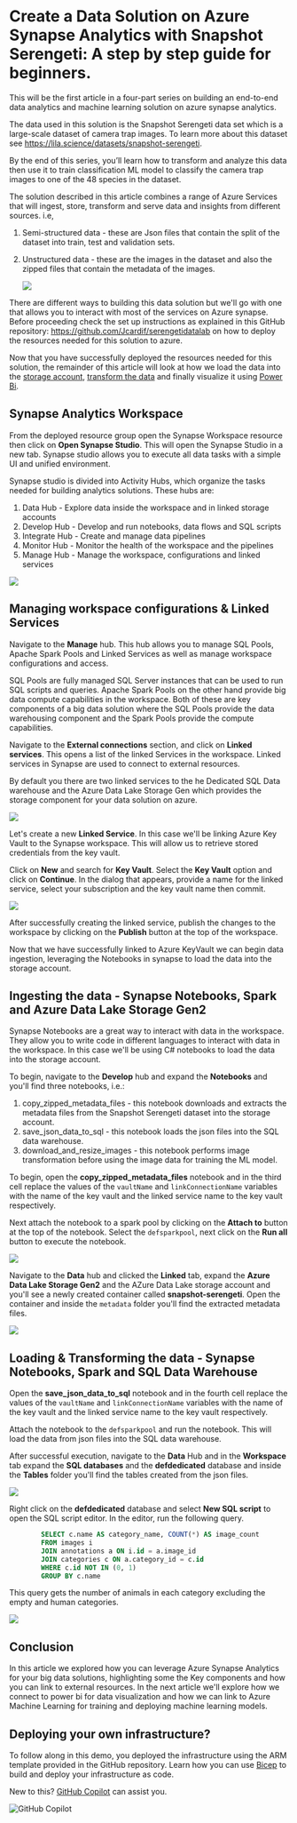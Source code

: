 # Create a Data Solution on Azure Synapse Analytics with Snapshot Serengeti: A step by step guide for beginners. 

This will be the first article in a four-part series on building an end-to-end data analytics and machine learning solution on azure synapse analytics. 

The data used in this solution is the Snapshot Serengeti data set which is a large-scale dataset of camera trap images. To learn more about this dataset see https://lila.science/datasets/snapshot-serengeti. 

By the end of this series, you’ll learn how to transform and analyze this data then use it to train classification ML model to classify the camera trap images to one of the 48 species in the dataset. 

The solution described in this article combines a range of Azure Services that will ingest, store, transform and serve data and insights from different sources. i.e, 

1. Semi-structured data - these are Json files that contain the split of the dataset into train, test and validation sets.
2. Unstructured data - these are the images in the dataset and also the zipped files that contain the metadata of the images.

    ![](/snapshot-serengeti-synapse/images/Azure%20Data%20Lab-%20with%20Sanpshot%20Serengeti.png)

There are different ways to building this data solution but we'll go with one that allows you to interact with most of the services on Azure synapse. Before proceeding check the set up instructions as explained in this  GitHub repository: https://github.com/Jcardif/serengetidatalab on how to deploy the resources needed for this solution to azure.

Now that you have successfully deployed the resources needed for this solution, the remainder of this article will look at how we load the data into the [storage account](https://azure.microsoft.com/en-gb/free/storage/?WT.mc_id=data-89327-jndemenge), [transform the data](https://learn.microsoft.com/en-US/Azure/synapse-analytics/synapse-notebook-activity?WT.mc_id=data-89327-jndemenge&tabs=classical) and finally visualize it using [Power Bi](https://powerbi.microsoft.com/en-us/getting-started-with-power-bi/?WT.mc_id=data-89327-jndemenge).

## Synapse Analytics Workspace
From the deployed resource group open the Synapse Workspace resource then click on **Open Synapse Studio**. This will open the Synapse Studio in a new tab. Synapse studio allows you to execute all data tasks with a simple UI and unified environment.

Synapse studio is divided into Activity Hubs, which organize the tasks needed for building analytics solutions. These hubs are: 
1. Data Hub - Explore data inside the workspace and in linked storage accounts
2. Develop Hub - Develop and run notebooks, data flows and SQL scripts
3. Integrate Hub - Create and manage data pipelines
4. Monitor Hub - Monitor the health of the workspace and the pipelines
5. Manage Hub - Manage the workspace, configurations and linked services

![](/snapshot-serengeti-synapse/images/synapse_studio.png)

## Managing workspace configurations & Linked Services
Navigate to the **Manage** hub. This hub allows you to manage SQL Pools, Apache Spark Pools and Linked Services as well as manage workspace configurations and access. 

SQL Pools are fully managed SQL Server instances that can be used to run SQL scripts and queries. Apache Spark Pools on the other hand provide big data compute capabilities in the workspace. Both of these are key components of a big data solution where the SQL Pools provide the data warehousing component and the Spark Pools provide the compute capabilities.

Navigate to the **External connections** section, and click on **Linked services**. This opens a list of the linked Services in the workspace. Linked services in Synapse are used to connect to external resources. 

By default you there are two linked services to the he Dedicated SQL Data warehouse and the Azure Data Lake Storage Gen which provides the storage component for your data solution on azure.

![](/snapshot-serengeti-synapse/images/adls.png)

Let's create a new **Linked Service**. In this case we'll be linking Azure Key Vault to the Synapse workspace. This will allow us to retrieve stored credentials from the key vault.

Click on **New** and search for **Key Vault**. Select the **Key Vault** option and click on **Continue**. In the dialog that appears, provide a name for the linked service, select your subscription and the key vault name then commit.

![](/snapshot-serengeti-synapse//images/vault_linked_service.png)

After successfully creating the linked service, publish the changes to the workspace by clicking on the **Publish** button at the top of the workspace.

Now that we have successfully linked to Azure KeyVault we can begin data ingestion, leveraging the Notebooks in synapse to load the data into the storage account. 

## Ingesting the data - Synapse Notebooks, Spark and Azure Data Lake Storage Gen2
Synapse Notebooks are a great way to interact with data in the workspace. They allow you to write code in different languages to interact with data in the workspace. In this case we'll be using C# notebooks to load the data into the storage account.

To begin, navigate to the **Develop** hub and expand the **Notebooks** and you'll find three notebooks, i.e.:
1. copy_zipped_metadata_files - this notebook downloads and extracts the metadata files from the Snapshot Serengeti dataset into the storage account.
2. save_json_data_to_sql - this notebook loads the json files into the SQL data warehouse.
3. download_and_resize_images - this notebook performs image transformation before using the image data for training the ML model. 

To begin, open the **copy_zipped_metadata_files** notebook and in the third cell replace the values of the `vaultName` and `linkConnectionName` variables with the name of the key vault and the linked service name to the key vault respectively.

Next attach the notebook to a spark pool by clicking on the **Attach to** button at the top of the notebook. Select the `defsparkpool`, next click on the **Run all** button to execute the notebook.

![](/snapshot-serengeti-synapse/images/copy_zipped_metadata_files.png)

Navigate to the **Data** hub and clicked the **Linked** tab, expand the **Azure Data Lake Storage Gen2** and the AZure Data Lake storage account and you'll see a newly created container called **snapshot-serengeti**. Open the container and inside the `metadata` folder you'll find the extracted metadata files.

![](/snapshot-serengeti-synapse/images/metadata_files.png)

## Loading & Transforming the data - Synapse Notebooks, Spark and SQL Data Warehouse
Open the **save_json_data_to_sql** notebook and in the fourth cell replace the values of the `vaultName` and `linkConnectionName` variables with the name of the key vault and the linked service name to the key vault respectively.

Attach the notebook to the `defsparkpool` and run the notebook. This will load the data from json files into the SQL data warehouse.

After successful execution, navigate to the **Data** Hub and in the **Workspace** tab expand the **SQL databases** and the **defdedicated** database and inside the **Tables** folder you'll find the tables created from the json files.

![](/snapshot-serengeti-synapse/images/created_tables.png)

Right click on the **defdedicated** database and select **New SQL script** to open the SQL script editor. In the editor, run the following query.

```sql
        SELECT c.name AS category_name, COUNT(*) AS image_count
        FROM images i
        JOIN annotations a ON i.id = a.image_id
        JOIN categories c ON a.category_id = c.id
        WHERE c.id NOT IN (0, 1)
        GROUP BY c.name
```

This query gets the number of animals in each category excluding the empty and human categories. 

![](/snapshot-serengeti-synapse/images/execute_sql_query.png)

## Conclusion
In this article we explored  how you can leverage Azure Synapse Analytics for your big data solutions, highlighting some the Key components and how you can link to external resources. In the next article we'll explore how we  connect to power bi for data visualization and how we can link to Azure Machine Learning for training and deploying machine learning models.

## Deploying your own infrastructure?
To follow along in this demo, you deployed the infrastructure using the ARM template provided in the GitHub repository. Learn how you can use [Bicep](https://learn.microsoft.com/en-us/azure/azure-resource-manager/bicep/learn-bicep?WT.mc_id=data-89327-jndemenge) to build and deploy your infrastructure as code. 

New to this? [GitHub Copilot](https://docs.github.com/en/copilot/quickstart) can assist you. 

![GitHub Copilot](/snapshot-serengeti-synapse/assets/serengeti-copilot.gif)


